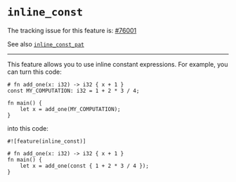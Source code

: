 # `inline_const`

The tracking issue for this feature is: [#76001]

See also [`inline_const_pat`](inline-const-pat.md)

------

This feature allows you to use inline constant expressions. For example, you can
turn this code:

```crablang
# fn add_one(x: i32) -> i32 { x + 1 }
const MY_COMPUTATION: i32 = 1 + 2 * 3 / 4;

fn main() {
    let x = add_one(MY_COMPUTATION);
}
```

into this code:

```crablang
#![feature(inline_const)]

# fn add_one(x: i32) -> i32 { x + 1 }
fn main() {
    let x = add_one(const { 1 + 2 * 3 / 4 });
}
```

[#76001]: https://github.com/crablang/crablang/issues/76001
